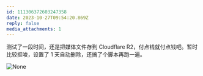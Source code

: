 ```yaml
---
id: 111306372603247358
date: 2023-10-27T09:54:20.869Z
reply: false
media_attachments: 1
---
```


测试了一段时间，还是把媒体文件存到 Cloudflare R2，付点钱就付点钱吧。暂时比较抠唆，设置了 1 天自动删除，还搞了个脚本再跑一遍。

![None](https://files.e5n.cc/media_attachments/files/111/306/372/366/483/696/original/21998ba0759a95c0.png)
